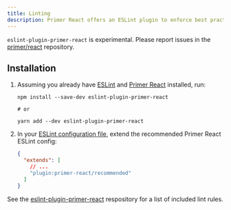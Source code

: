 ```yaml
---
title: Linting
description: Primer React offers an ESLint plugin to enforce best practices and fix common problems. 
---
```


<Note variant="warning">

`eslint-plugin-primer-react` is experimental. Please report issues in the [primer/react](https://github.com/primer/react) repository.

</Note>

## Installation

1. Assuming you already have [ESLint](https://www.npmjs.com/package/eslint) and [Primer React](https://github.com/primer/react) installed, run:

   ```shell
   npm install --save-dev eslint-plugin-primer-react

   # or
   
   yarn add --dev eslint-plugin-primer-react
   ```

2. In your [ESLint configuration file](https://eslint.org/docs/user-guide/configuring/configuration-files), extend the recommended Primer React ESLint config:

   ```json
   {
     "extends": [
       // ...
       "plugin:primer-react/recommended"
     ]
   }
   ```

See the [eslint-plugin-primer-react](https://github.com/primer/eslint-plugin-primer-react) respository for a list of included lint rules.

